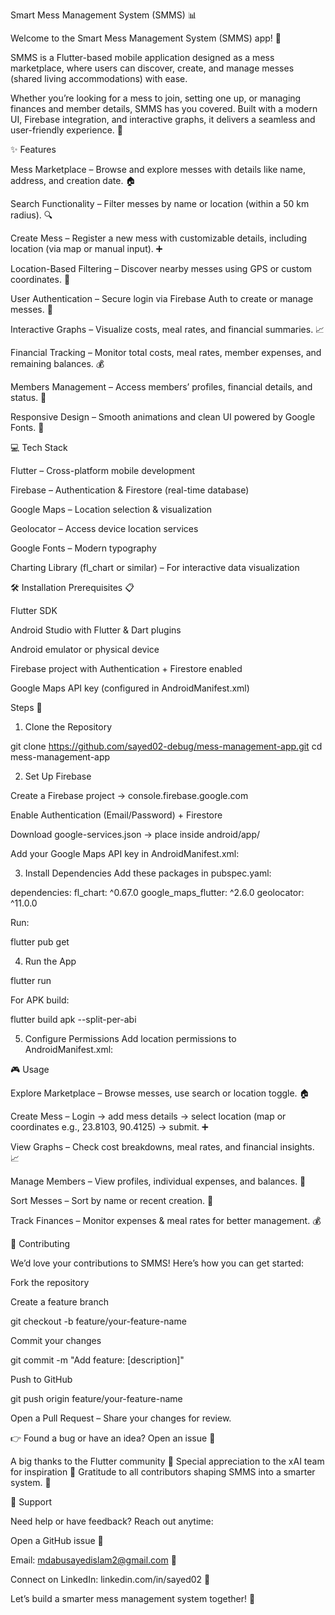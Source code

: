 Smart Mess Management System (SMMS) 📊

Welcome to the Smart Mess Management System (SMMS) app! 🎉

SMMS is a Flutter-based mobile application designed as a mess marketplace, where users can discover, create, and manage messes (shared living accommodations) with ease.

Whether you’re looking for a mess to join, setting one up, or managing finances and member details, SMMS has you covered. Built with a modern UI, Firebase integration, and interactive graphs, it delivers a seamless and user-friendly experience. 🌟

✨ Features

Mess Marketplace – Browse and explore messes with details like name, address, and creation date. 🏠

Search Functionality – Filter messes by name or location (within a 50 km radius). 🔍

Create Mess – Register a new mess with customizable details, including location (via map or manual input). ➕

Location-Based Filtering – Discover nearby messes using GPS or custom coordinates. 📍

User Authentication – Secure login via Firebase Auth to create or manage messes. 🔐

Interactive Graphs – Visualize costs, meal rates, and financial summaries. 📈

Financial Tracking – Monitor total costs, meal rates, member expenses, and remaining balances. 💰

Members Management – Access members’ profiles, financial details, and status. 👥

Responsive Design – Smooth animations and clean UI powered by Google Fonts. 🎨

💻 Tech Stack

Flutter – Cross-platform mobile development

Firebase – Authentication & Firestore (real-time database)

Google Maps – Location selection & visualization

Geolocator – Access device location services

Google Fonts – Modern typography

Charting Library (fl_chart or similar) – For interactive data visualization

🛠️ Installation
Prerequisites 📋

Flutter SDK

Android Studio with Flutter & Dart plugins

Android emulator or physical device

Firebase project with Authentication + Firestore enabled

Google Maps API key (configured in AndroidManifest.xml)

Steps 🚀

1. Clone the Repository

git clone https://github.com/sayed02-debug/mess-management-app.git
cd mess-management-app


2. Set Up Firebase

Create a Firebase project → console.firebase.google.com

Enable Authentication (Email/Password) + Firestore

Download google-services.json → place inside android/app/

Add your Google Maps API key in AndroidManifest.xml:

<meta-data 
    android:name="com.google.android.geo.API_KEY" 
    android:value="YOUR_API_KEY"/>


3. Install Dependencies
Add these packages in pubspec.yaml:

dependencies:
  fl_chart: ^0.67.0
  google_maps_flutter: ^2.6.0
  geolocator: ^11.0.0


Run:

flutter pub get


4. Run the App

flutter run


For APK build:

flutter build apk --split-per-abi


5. Configure Permissions
Add location permissions to AndroidManifest.xml:

<uses-permission android:name="android.permission.ACCESS_FINE_LOCATION" />

🎮 Usage

Explore Marketplace – Browse messes, use search or location toggle. 🏠

Create Mess – Login → add mess details → select location (map or coordinates e.g., 23.8103, 90.4125) → submit. ➕

View Graphs – Check cost breakdowns, meal rates, and financial insights. 📈

Manage Members – View profiles, individual expenses, and balances. 👥

Sort Messes – Sort by name or recent creation. 🔧

Track Finances – Monitor expenses & meal rates for better management. 💰

🤝 Contributing

We’d love your contributions to SMMS! Here’s how you can get started:

Fork the repository

Create a feature branch

git checkout -b feature/your-feature-name


Commit your changes

git commit -m "Add feature: [description]"


Push to GitHub

git push origin feature/your-feature-name


Open a Pull Request – Share your changes for review.

👉 Found a bug or have an idea? Open an issue
 🚩

A big thanks to the Flutter community 💙
Special appreciation to the xAI team for inspiration 🙌
Gratitude to all contributors shaping SMMS into a smarter system. 🚀

📧 Support

Need help or have feedback? Reach out anytime:

Open a GitHub issue 🚩

Email: mdabusayedislam2@gmail.com
 📧

Connect on LinkedIn: linkedin.com/in/sayed02
 💼

Let’s build a smarter mess management system together! 🚀
